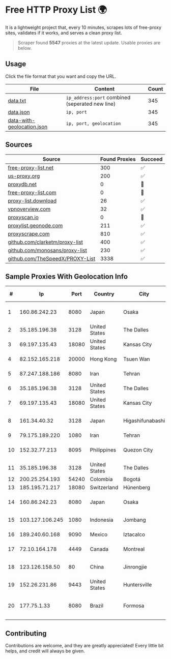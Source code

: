 
# Free HTTP Proxy List 🌍

It is a lightweight project that, every 10 minutes, scrapes lots of free-proxy sites, validates if it works, and serves a clean proxy list.


> Scraper found **5547** proxies at the latest update. Usable proxies are below.

## Usage

Click the file format that you want and copy the URL.


|File|Content|Count|
|----|-------|-----|
|[data.txt](https://raw.githubusercontent.com/themiralay/Proxy-List-World/master/data.txt)|`ip_address:port` combined (seperated new line)|345|
|[data.json](https://raw.githubusercontent.com/themiralay/Proxy-List-World/master/data.json)|`ip, port`|345|
|[data-with-geolocation.json](https://raw.githubusercontent.com/themiralay/Proxy-List-World/master/data-with-geolocation.json)|`ip, port, geolocation`|345|

## Sources

|Source|Found Proxies|Succeed|
|------|-------------|-------|
|[free-proxy-list.net](https://free-proxy-list.net)|300|✅|
|[us-proxy.org](https://www.us-proxy.org)|200|✅|
|[proxydb.net](http://proxydb.net)|0|🚫|
|[free-proxy-list.com](https://free-proxy-list.com/?page=&port=&type%5B%5D=http&type%5B%5D=https&up_time=0&search=Search)|0|🚫|
|[proxy-list.download](https://www.proxy-list.download/HTTP)|26|✅|
|[vpnoverview.com](https://vpnoverview.com/privacy/anonymous-browsing/free-proxy-servers)|32|✅|
|[proxyscan.io](https://www.proxyscan.io)|0|🚫|
|[proxylist.geonode.com](https://proxylist.geonode.com/api/proxy-list?limit=300&page=1&sort_by=lastChecked&sort_type=desc&protocols=http,https)|211|✅|
|[proxyscrape.com](https://api.proxyscrape.com/v2/?request=displayproxies&protocol=http&timeout=10000&country=all&ssl=all&anonymity=all)|810|✅|
|[github.com/clarketm/proxy-list](https://raw.githubusercontent.com/clarketm/proxy-list/master/proxy-list-raw.txt)|400|✅|
|[github.com/monosans/proxy-list](https://raw.githubusercontent.com/monosans/proxy-list/main/proxies/http.txt)|230|✅|
|[github.com/TheSpeedX/PROXY-List](https://raw.githubusercontent.com/TheSpeedX/PROXY-List/master/http.txt)|3338|✅|


## Sample Proxies With Geolocation Info

|#|Ip|Port|Country|City|Internet Service Provider|
|-|--|----|-------|----|-------------------------|
|1|160.86.242.23|8080|Japan|Osaka|Sony Network Communications Inc|
|2|35.185.196.38|3128|United States|The Dalles|Google LLC|
|3|69.197.135.43|18080|United States|Kansas City|WholeSale Internet|
|4|82.152.165.218|20000|Hong Kong|Tsuen Wan|Hytron Network Services Limited|
|5|87.247.188.186|8080|Iran|Tehran|Sotoon Cloud Infrastracuture|
|6|35.185.196.38|3128|United States|The Dalles|Google LLC|
|7|69.197.135.43|18080|United States|Kansas City|WholeSale Internet|
|8|161.34.40.32|3128|Japan|Higashifunabashi|NTT PC Communications, Inc.|
|9|79.175.189.220|1080|Iran|Tehran|Afranet|
|10|152.32.77.213|8095|Philippines|Quezon City|ComClark Network & Technology Corp|
|11|35.185.196.38|3128|United States|The Dalles|Google LLC|
|12|200.25.254.193|54240|Colombia|Bogotá|Anditel S.A.S.|
|13|185.195.71.217|18080|Switzerland|Hünenberg|Datasource AG|
|14|160.86.242.23|8080|Japan|Osaka|Sony Network Communications Inc|
|15|103.127.106.245|1080|Indonesia|Jombang|PT Media Inovasi Data Indonesia|
|16|189.240.60.168|9090|Mexico|Iztacalco|Uninet S.A. de C.V.|
|17|72.10.164.178|4449|Canada|Montreal|GloboTech Communications|
|18|123.126.158.50|80|China|Jinrongjie|China Unicom Beijing Province Network|
|19|152.26.231.86|9443|United States|Huntersville|MCNC|
|20|177.75.1.33|8080|Brazil|Formosa|Networld Provedor e Servicos de Internet Ltda|



## Contributing

Contributions are welcome, and they are greatly appreciated! Every
little bit helps, and credit will always be given.

